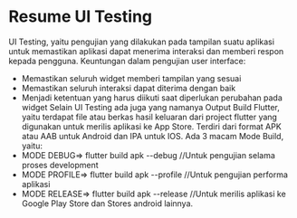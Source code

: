 <h1>Resume UI Testing</h1>

UI Testing, yaitu pengujian yang dilakukan pada tampilan suatu aplikasi untuk memastikan aplikasi dapat menerima interaksi dan memberi respon kepada pengguna. Keuntungan dalam pengujian user interface:

- Memastikan seluruh widget memberi tampilan yang sesuai
- Memastikan seluruh interaksi dapat diterima dengan baik
- Menjadi ketentuan yang harus diikuti saat diperlukan perubahan pada widget
  Selain UI Testing ada juga yang namanya Output Build Flutter, yaitu terdapat file atau berkas hasil keluaran dari project flutter yang digunakan untuk merilis aplikasi ke App Store. Terdiri dari format APK atau AAB untuk Android dan IPA untuk IOS.
  Ada 3 macam Mode Build, yaitu:
- MODE DEBUG=> flutter build apk --debug //Untuk pengujian selama proses development
- MODE PROFILE=> flutter build apk --profile //Untuk pengujian performa aplikasi
- MODE RELEASE=> flutter build apk --release //Untuk merilis aplikasi ke Google Play Store dan Stores android lainnya.
